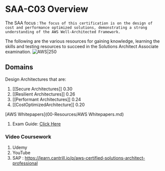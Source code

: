 # SAA-C03 Overview
The SAA focus : `The focus of this certification is on the design of cost and performance optimized solutions, demonstrating a strong understanding of the AWS Well-Architected Framework.`

The following are the various resources for gaining knowledge, learning the skills and testing resources to succeed in the Solutions Architect Associate examination. 
![AWS|250](https://d1.awsstatic.com/training-and-certification/certification-badges/AWS-Certified-Solutions-Architect-Associate_badge.3419559c682629072f1eb968d59dea0741772c0f.png)
## Domains

Design Architectures that are:
1. [[Secure Architectures]] 0.30
2. [[Resilient Architectures]] 0.26
4. [[Performant Architectures]] 0.24
5. [[CostOptimizedArchitecture]] 0.20

[AWS Whitepapers](00-Resources/AWS Whitepapers.md)
1. Exam Guide: [Click Here](https://d1.awsstatic.com/training-and-certification/docs-sa-assoc/AWS-Certified-Solutions-Architect-Associate_Exam-Guide.pdf)

### Video Coursework 
1. Udemy
2. YouTube
3. SAP : https://learn.cantrill.io/p/aws-certified-solutions-architect-professional